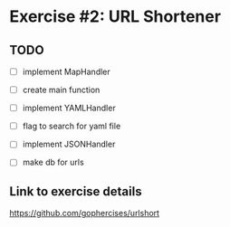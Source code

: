 # Exercise #2: URL Shortener

## TODO
- [ ] implement MapHandler
- [ ] create main function
- [ ] implement YAMLHandler
- [ ] flag to search for yaml file
- [ ] implement JSONHandler
- [ ] make db for urls


## Link to exercise details
https://github.com/gophercises/urlshort